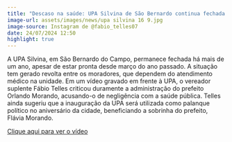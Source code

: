 ```yaml
---
title: "Descaso na saúde: UPA Silvina de São Bernardo continua fechada após um ano de atraso"
image-url: assets/images/news/upa silvina 16 9.jpg
image-source: Instagram de @fabio_telles07
date: 24/07/2024 12:50
highlight: true
---
```


A UPA Silvina, em São Bernardo do Campo, permanece fechada há mais de um ano, apesar de estar pronta desde março do ano passado. A situação tem gerado revolta entre os moradores, que dependem do atendimento médico na unidade. Em um vídeo gravado em frente à UPA, o vereador suplente Fábio Telles criticou duramente a administração do prefeito Orlando Morando, acusando-o de negligência com a saúde pública. Telles ainda sugeriu que a inauguração da UPA será utilizada como palanque político no aniversário da cidade, beneficiando a sobrinha do prefeito, Flávia Morando.

[Clique aqui para ver o vídeo](https://www.instagram.com/reel/C9zmXg5P9qJ/)